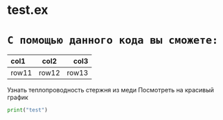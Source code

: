 # test.ex
# `С помощью данного кода вы сможете:`

|col1|col2|col3|
|:--|---|--:|
|row11|row12|row13|
Узнать теплопроводность стержня из меди
Посмотреть на красивый график

```python
print("test")
```